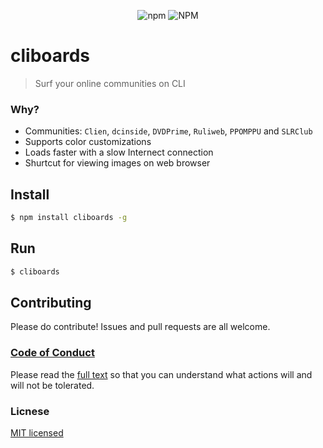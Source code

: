 <p align="center">
<img alt="npm" src="https://img.shields.io/npm/v/cliboards">
<img alt="NPM" src="https://img.shields.io/npm/l/cliboards">
<p>

# cliboards

> Surf your online communities on CLI

### Why?

-   Communities: `Clien`, `dcinside`, `DVDPrime`, `Ruliweb`, `PPOMPPU` and `SLRClub`
-   Supports color customizations
-   Loads faster with a slow Internect connection
-   Shurtcut for viewing images on web browser

## Install

```bash
$ npm install cliboards -g
```

## Run

```bash
$ cliboards
```

## Contributing

Please do contribute! Issues and pull requests are all welcome.

### [Code of Conduct](CODE_OF_CONDUCT.md)

Please read the [full text](CODE_OF_CONDUCT.md) so that you can understand what actions will and will not be tolerated.

### Licnese

[MIT licensed](LICENSE)
